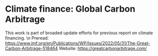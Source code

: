 # Climate finance: Global Carbon Arbitrage

This work is part of broaded update efforts for previous report on climate financing.
\n Preread: https://www.imf.org/en/Publications/WP/Issues/2022/05/31/The-Great-Carbon-Arbitrage-518464
Website: https://greatcarbonarbitrage.com/
